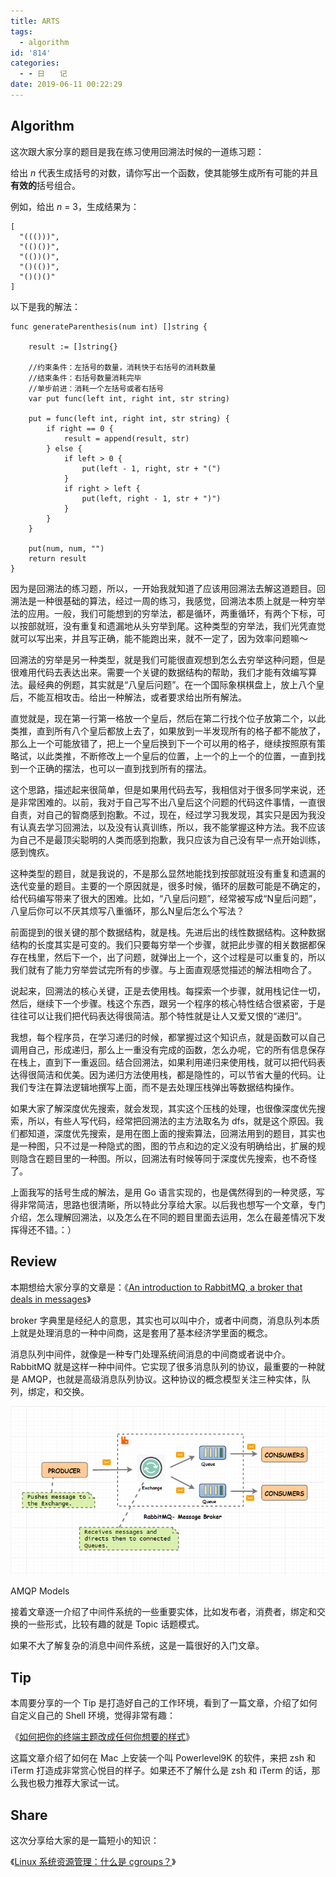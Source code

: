 ```yaml
---
title: ARTS
tags:
  - algorithm
id: '814'
categories:
  - - 日　　记
date: 2019-06-11 00:22:29
---
```


## Algorithm

这次跟大家分享的题目是我在练习使用回溯法时候的一道练习题：

给出 _n_ 代表生成括号的对数，请你写出一个函数，使其能够生成所有可能的并且**有效的**括号组合。

例如，给出 _n_ = 3，生成结果为：

```null
[
  "((()))",
  "(()())",
  "(())()",
  "()(())",
  "()()()"
]
```

以下是我的解法：

```generic
func generateParenthesis(num int) []string {

    result := []string{}

    //约束条件：左括号的数量，消耗快于右括号的消耗数量
    //结束条件：右括号数量消耗完毕
    //单步前进：消耗一个左括号或者右括号
    var put func(left int, right int, str string)

    put = func(left int, right int, str string) {
        if right == 0 {
            result = append(result, str)
        } else {
            if left > 0 {
                put(left - 1, right, str + "(")
            }
            if right > left {
                put(left, right - 1, str + ")")
            }
        }
    }

    put(num, num, "")
    return result
}
```

因为是回溯法的练习题，所以，一开始我就知道了应该用回溯法去解这道题目。回溯法是一种很基础的算法，经过一周的练习，我感觉，回溯法本质上就是一种穷举法的应用。一般，我们可能想到的穷举法，都是循环，两重循环，有两个下标，可以按部就班，没有重复和遗漏地从头穷举到尾。这种类型的穷举法，我们光凭直觉就可以写出来，并且写正确，能不能跑出来，就不一定了，因为效率问题嘛～

回溯法的穷举是另一种类型，就是我们可能很直观想到怎么去穷举这种问题，但是很难用代码去表达出来。需要一个关键的数据结构的帮助，我们才能有效编写算法。最经典的例题，其实就是“八皇后问题”。在一个国际象棋棋盘上，放上八个皇后，不能互相攻击。给出一种解法，或者要求给出所有解法。

直觉就是，现在第一行第一格放一个皇后，然后在第二行找个位子放第二个，以此类推，直到所有八个皇后都放上去了，如果放到一半发现所有的格子都不能放了，那么上一个可能放错了，把上一个皇后换到下一个可以用的格子，继续按照原有策略试，以此类推，不断修改上一个皇后的位置，上一个的上一个的位置，一直到找到一个正确的摆法，也可以一直到找到所有的摆法。

这个思路，描述起来很简单，但是如果用代码去写，我相信对于很多同学来说，还是非常困难的。以前，我对于自己写不出八皇后这个问题的代码这件事情，一直很自责，对自己的智商感到抱歉。不过，现在，经过学习我发现，其实只是因为我没有认真去学习回溯法，以及没有认真训练，所以，我不能掌握这种方法。我不应该为自己不是最顶尖聪明的人类而感到抱歉，我只应该为自己没有早一点开始训练，感到愧疚。

这种类型的题目，就是我说的，不是那么显然地能找到按部就班没有重复和遗漏的迭代变量的题目。主要的一个原因就是，很多时候，循环的层数可能是不确定的，给代码编写带来了很大的困难。比如，“八皇后问题”，经常被写成“N皇后问题”，八皇后你可以不厌其烦写八重循环，那么N皇后怎么个写法？

前面提到的很关键的那个数据结构，就是栈。先进后出的线性数据结构。这种数据结构的长度其实是可变的。我们只要每穷举一个步骤，就把此步骤的相关数据都保存在栈里，然后下一个，出了问题，就弹出上一个，这个过程是可以重复的，所以我们就有了能力穷举尝试完所有的步骤。与上面直观感觉描述的解法相吻合了。

说起来，回溯法的核心关键，正是去使用栈。每探索一个步骤，就用栈记住一切，然后，继续下一个步骤。栈这个东西，跟另一个程序的核心特性结合很紧密，于是往往可以让我们把代码表达得很简洁。那个特性就是让人又爱又恨的“递归”。

我想，每个程序员，在学习递归的时候，都掌握过这个知识点，就是函数可以自己调用自己，形成递归，那么上一重没有完成的函数，怎么办呢，它的所有信息保存在栈上，直到下一重返回。结合回溯法，如果利用递归来使用栈，就可以把代码表达得很简洁和优美。因为递归方法使用栈，都是隐性的，可以节省大量的代码。让我们专注在算法逻辑地撰写上面，而不是去处理压栈弹出等数据结构操作。

如果大家了解深度优先搜索，就会发现，其实这个压栈的处理，也很像深度优先搜索，所以，有些人写代码，经常把回溯法的主方法取名为 dfs，就是这个原因。我们都知道，深度优先搜索，是用在图上面的搜索算法，回溯法用到的题目，其实也是一种图，只不过是一种隐式的图，图的节点和边的定义没有明确给出，扩展的规则隐含在题目里的一种图。所以，回溯法有时候等同于深度优先搜索，也不奇怪了。

上面我写的括号生成的解法，是用 Go 语言实现的，也是偶然得到的一种灵感，写得非常简洁，思路也很清晰，所以特此分享给大家。以后我也想写一个文章，专门介绍，怎么理解回溯法，以及怎么在不同的题目里面去运用，怎么在最差情况下发挥得还不错。：）

## Review

本期想给大家分享的文章是：《[An introduction to RabbitMQ, a broker that deals in messages](https://www.freecodecamp.org/news/an-introduction-to-rabbitmq-a-broker-that-deals-in-messages-9e8f78194993/)》

broker 字典里是经纪人的意思，其实也可以叫中介，或者中间商，消息队列本质上就是处理消息的一种中间商，这是套用了基本经济学里面的概念。

消息队列中间件，就像是一种专门处理系统间消息的中间商或者说中介。RabbitMQ 就是这样一种中间件。它实现了很多消息队列的协议，最重要的一种就是 AMQP，也就是高级消息队列协议。这种协议的概念模型关注三种实体，队列，绑定，和交换。

![](../images/2019/06/amqp-model.png)

AMQP Models

接着文章逐一介绍了中间件系统的一些重要实体，比如发布者，消费者，绑定和交换的一些形式，比较有趣的就是 Topic 话题模式。

如果不大了解复杂的消息中间件系统，这是一篇很好的入门文章。

## Tip

本周要分享的一个 Tip 是打造好自己的工作环境，看到了一篇文章，介绍了如何自定义自己的 Shell 环境，觉得非常有趣：

《[如何把你的终端主题改成任何你想要的样式](https://medium.com/the-code-review/how-you-can-style-your-terminal-like-medium-freecodecamp-or-any-way-you-want-f499234d48bc)》

这篇文章介绍了如何在 Mac 上安装一个叫 Powerlevel9K 的软件，来把 zsh 和 iTerm 打造成非常赏心悦目的样子。如果还不了解什么是 zsh 和 iTerm 的话，那么我也极力推荐大家试一试。

## Share

这次分享给大家的是一篇短小的知识：

《[Linux 系统资源管理：什么是 cgroups？](https://sexywp.com/whats-cgroups.htm)》